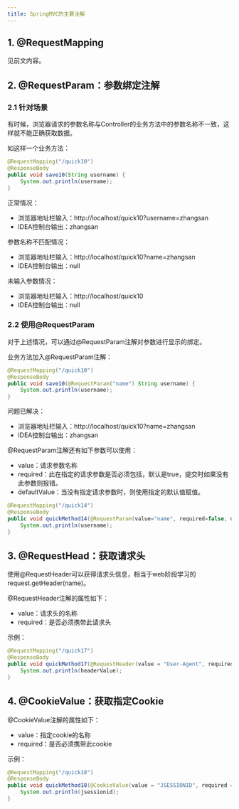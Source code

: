 ```yaml
---
title: SpringMVC的主要注解
---
```


## 1. @RequestMapping

见前文内容。

## 2. @RequestParam：参数绑定注解

### 2.1 针对场景

有时候，浏览器请求的参数名称与Controller的业务方法中的参数名称不一致，这样就不能正确获取数据。

如这样一个业务方法：

```java
@RequestMapping("/quick10")
@ResponseBody
public void save10(String username) {
    System.out.println(username);
}
```

正常情况：

- 浏览器地址栏输入：http://localhost/quick10?username=zhangsan
- IDEA控制台输出：zhangsan

参数名称不匹配情况：

- 浏览器地址栏输入：http://localhost/quick10?name=zhangsan
- IDEA控制台输出：null

未输入参数情况：

- 浏览器地址栏输入：http://localhost/quick10
- IDEA控制台输出：null

### 2.2 使用@RequestParam

对于上述情况，可以通过@RequestParam注解对参数进行显示的绑定。

业务方法加入@RequestParam注解：

```java
@RequestMapping("/quick10")
@ResponseBody
public void save10(@RequestParam("name") String username) {
    System.out.println(username);
}
```

问题已解决：

- 浏览器地址栏输入：http://localhost/quick10?name=zhangsan
- IDEA控制台输出：zhangsan

@RequestParam注解还有如下参数可以使用：

- value：请求参数名称
- required：此在指定的请求参数是否必须包括，默认是true，提交时如果没有此参数则报错。
- defaultValue：当没有指定请求参数时，则使用指定的默认值赋值。

```java
@RequestMapping("/quick14")
@ResponseBody
public void quickMethod14(@RequestParam(value="name", required=false, defaultValue="itcast") String username) throws IOException{
    System.out.println(username);
}
```

## 3. @RequestHead：获取请求头

使用@RequestHeader可以获得请求头信息，相当于web阶段学习的request.getHeader(name)。

@RequestHeader注解的属性如下：

- value：请求头的名称
- required：是否必须携带此请求头

示例：

```java
@RequestMapping("/quick17")
@ResponseBody
public void quickMethod17(@RequestHeader(value = "User-Agent", required = false) String headerValue) {
    System.out.println(headerValue);
}
```

## 4. @CookieValue：获取指定Cookie

@CookieValue注解的属性如下：

- value：指定cookie的名称
- required：是否必须携带此cookie

示例：

```java
@RequestMapping("/quick18")
@ResponseBody
public void quickMethod18(@CookieValue(value = "JSESSIONID", required = false) String jsessionid) {
    System.out.println(jsessionid);
}
```

